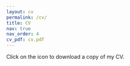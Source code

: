 ```yaml
---
layout: cv
permalink: /cv/
title: CV
nav: true
nav_order: 4
cv_pdf: cv.pdf
---
```


Click on the icon to download a copy of my CV.
